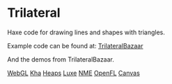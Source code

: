 # Trilateral
Haxe code for drawing lines and shapes with triangles.

Example code can be found at:
[TrilateralBazaar](https://nanjizal.github.io/TrilateralBazaar/)

And the demos from TrilateralBazaar.

[WebGL](https://nanjizal.github.io/TrilateralBazaar/demo/binWebGL/)
[Kha](https://nanjizal.github.io/TrilateralBazaar/toolkitTest/build/html5/)
[Heaps](https://nanjizal.github.io/TrilateralBazaar/toolkitTest/binHeaps/)
[Luxe](https://nanjizal.github.io/TrilateralBazaar/toolkitTest/binLuxe/web/)
[NME](https://nanjizal.github.io/TrilateralBazaar/toolkitTest/binNme/jsprime/TestFlash/)
[OpenFL](https://nanjizal.github.io/TrilateralBazaar/toolKitTest/binOpenFL/Exports/html5/release/bin/)
[Canvas](https://nanjizal.github.io/TrilateralBazaar/toolKitTest/binCanvas/)
